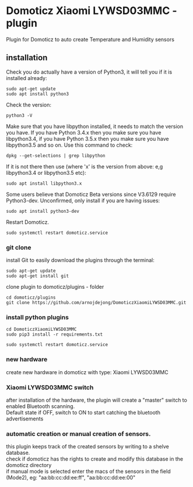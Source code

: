 # Domoticz Xiaomi LYWSD03MMC - plugin
Plugin for Domoticz to auto create Temperature and Humidity sensors


## installation

Check you do actually have a version of Python3, it will tell you if it is installed already:
```
sudo apt-get update
sudo apt install python3
```
Check the version:
```
python3 -V
```
Make sure that you have libpython installed, it needs to match the version you have. If you have Python 3.4.x then you make sure you have libpython3.4, if you have Python 3.5.x then you make sure you have libpython3.5 and so on. Use this command to check:
```
dpkg --get-selections | grep libpython
```
If it is not there then use (where 'x' is the version from above: e,g libpython3.4 or libpython3.5 etc):
```
sudo apt install libpython3.x
```
Some users believe that Domoticz Beta versions since V3.6129 require Python3-dev. Unconfirmed, only install if you are having issues:
```
sudo apt install python3-dev
```

Restart Domoticz.
```
sudo systemctl restart domoticz.service
```

### git clone
install Git to easily download the plugins through the terminal:
```
sudo apt-get update
sudo apt-get install git
```

clone plugin to domoticz/plugins - folder
```
cd domoticz/plugins
git clone https://github.com/arnojdejong/DomoticzXiaomiLYWSD03MMC.git
```

### install python plugins
```
cd DomoticzXiaomiLYWSD03MMC
sudo pip3 install -r requirements.txt

sudo systemctl restart domoticz.service
```
### new hardware
create new hardware in domoticz with type: Xiaomi LYWSD03MMC

### Xiaomi LYWSD03MMC switch
after installation of the hardware, the plugin will create a "master" switch to enabled Bluetooth scanning.<br/>
Default state if OFF, switch to ON to start catching the bluetooth advertisements

### automatic creation or manual creation of sensors.
this plugin keeps track of the created sensors by writing to a shelve database.<br/>
check if domoticz has the rights to create and modify this database in the domoticz directory<br/>
if manual mode is selected enter the macs of the sensors in the field (Mode2), eg: "aa:bb:cc:dd:ee:ff", "aa:bb:cc:dd:ee:00"
